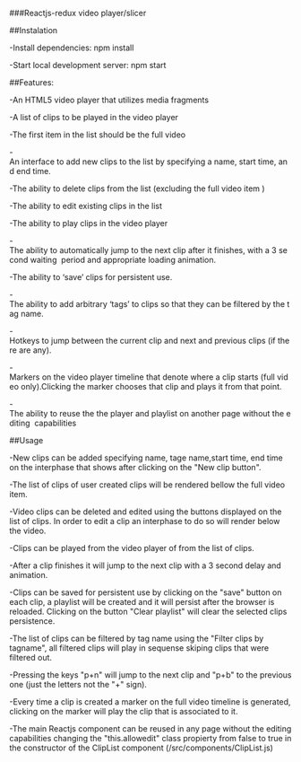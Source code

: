 ###Reactjs-redux video player/slicer


##Instalation

-Install dependencies: npm install

-Start local development server: npm start

##Features:

-An HTML5 video player that utilizes media fragments  

-A list of clips to be played in the video player 

-The first item in the list should be the full video 

-An interface to add new clips to the list by specifying a name, start time, and end time. 

-The ability to delete clips from the list (excluding the full video item )  

-The ability to edit existing clips in the list  

-The ability to play clips in the video player 

-The ability to automatically jump to the next clip after it finishes, with a 3 second waiting  period and appropriate loading animation.  

-The ability to ‘save’ clips for persistent use.  

-The ability to add arbitrary ‘tags’ to clips so that they can be filtered by the tag name.  

-Hotkeys to jump between the current clip and next and previous clips (if there are any).   

-Markers on the video player timeline that denote where a clip starts (full video only).Clicking the marker chooses that clip and plays it from that point.   

-The ability to reuse the the player and playlist on another page without the editing  capabilities 

##Usage

-New clips can be added specifying name, tage name,start time, end time on the interphase that shows after clicking on the "New clip button".

-The list of clips of user created clips will be rendered bellow the full video item.

-Video clips can be deleted and edited using the buttons displayed on the list of clips. In order to edit a clip an interphase to do so will render below the video.

-Clips can be played from the video player of from the list of clips.

-After a clip finishes it will jump to the next clip with a 3 second delay and animation.

-Clips can be saved for persistent use by clicking on the "save" button on each clip, a playlist will be created and it will persist after the browser is reloaded. Clicking on the button "Clear playlist" will clear the selected clips persistence.

-The list of clips can be filtered by tag name using the "Filter clips by tagname", all filtered clips will play in sequense skiping clips that were filtered out.

-Pressing the keys "p+n" will jump to the next clip and "p+b" to the previous one (just the letters not the "+" sign).

-Every time a clip is created a marker on the full video timeline is generated, clicking on the marker will play the clip that is associated to it.

-The main Reactjs component can be reused in any page without the editing capabilities changing the  "this.allowedit" class propierty from false to true in the constructor  of the ClipList component (/src/components/ClipList.js)

